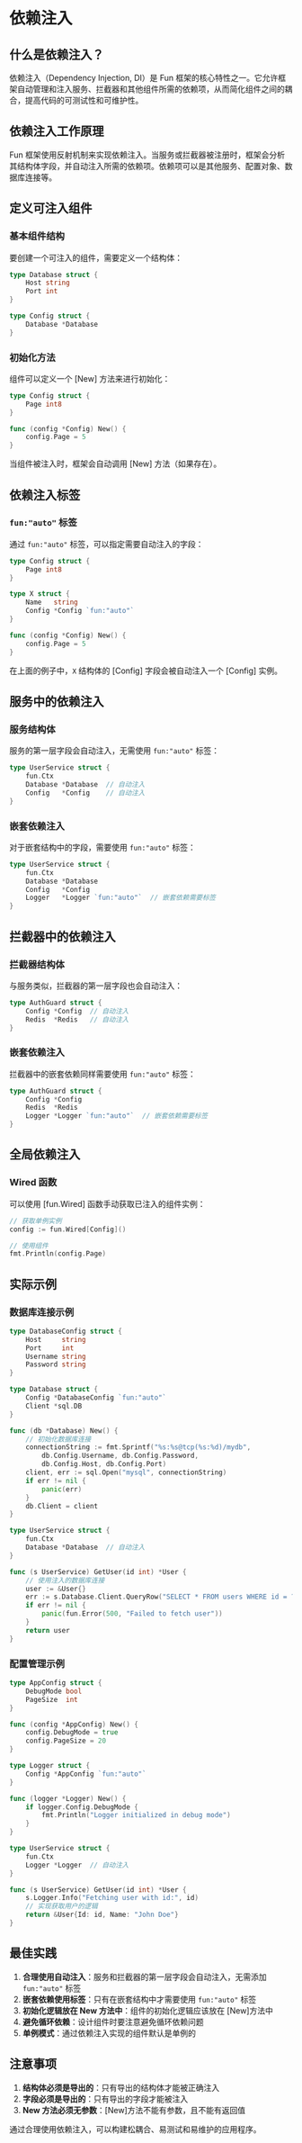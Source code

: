 # 依赖注入

## 什么是依赖注入？

依赖注入（Dependency Injection, DI）是 Fun 框架的核心特性之一。它允许框架自动管理和注入服务、拦截器和其他组件所需的依赖项，从而简化组件之间的耦合，提高代码的可测试性和可维护性。

## 依赖注入工作原理

Fun 框架使用反射机制来实现依赖注入。当服务或拦截器被注册时，框架会分析其结构体字段，并自动注入所需的依赖项。依赖项可以是其他服务、配置对象、数据库连接等。

## 定义可注入组件

### 基本组件结构

要创建一个可注入的组件，需要定义一个结构体：

```go
type Database struct {
    Host string
    Port int
}

type Config struct {
    Database *Database
}
```


### 初始化方法

组件可以定义一个 [New] 方法来进行初始化：

```go
type Config struct {
    Page int8
}

func (config *Config) New() {
    config.Page = 5
}
```


当组件被注入时，框架会自动调用 [New] 方法（如果存在）。

## 依赖注入标签

### `fun:"auto"` 标签

通过 `fun:"auto"` 标签，可以指定需要自动注入的字段：

```go
type Config struct {
    Page int8
}

type X struct {
    Name   string
    Config *Config `fun:"auto"`
}

func (config *Config) New() {
    config.Page = 5
}
```


在上面的例子中，`X` 结构体的 [Config] 字段会被自动注入一个 [Config] 实例。

## 服务中的依赖注入

### 服务结构体

服务的第一层字段会自动注入，无需使用 `fun:"auto"` 标签：

```go
type UserService struct {
    fun.Ctx
    Database *Database  // 自动注入
    Config   *Config    // 自动注入
}
```


### 嵌套依赖注入

对于嵌套结构中的字段，需要使用 `fun:"auto"` 标签：

```go
type UserService struct {
    fun.Ctx
    Database *Database
    Config   *Config
    Logger   *Logger `fun:"auto"`  // 嵌套依赖需要标签
}
```


## 拦截器中的依赖注入

### 拦截器结构体

与服务类似，拦截器的第一层字段也会自动注入：

```go
type AuthGuard struct {
    Config *Config  // 自动注入
    Redis  *Redis   // 自动注入
}
```


### 嵌套依赖注入

拦截器中的嵌套依赖同样需要使用 `fun:"auto"` 标签：

```go
type AuthGuard struct {
    Config *Config
    Redis  *Redis
    Logger *Logger `fun:"auto"`  // 嵌套依赖需要标签
}
```


## 全局依赖注入

### Wired 函数

可以使用 [fun.Wired] 函数手动获取已注入的组件实例：

```go
// 获取单例实例
config := fun.Wired[Config]()

// 使用组件
fmt.Println(config.Page)
```


## 实际示例

### 数据库连接示例

```go
type DatabaseConfig struct {
    Host     string
    Port     int
    Username string
    Password string
}

type Database struct {
    Config *DatabaseConfig `fun:"auto"`
    Client *sql.DB
}

func (db *Database) New() {
    // 初始化数据库连接
    connectionString := fmt.Sprintf("%s:%s@tcp(%s:%d)/mydb", 
        db.Config.Username, db.Config.Password, 
        db.Config.Host, db.Config.Port)
    client, err := sql.Open("mysql", connectionString)
    if err != nil {
        panic(err)
    }
    db.Client = client
}

type UserService struct {
    fun.Ctx
    Database *Database  // 自动注入
}

func (s UserService) GetUser(id int) *User {
    // 使用注入的数据库连接
    user := &User{}
    err := s.Database.Client.QueryRow("SELECT * FROM users WHERE id = ?", id).Scan(&user.Id, &user.Name)
    if err != nil {
        panic(fun.Error(500, "Failed to fetch user"))
    }
    return user
}
```


### 配置管理示例

```go
type AppConfig struct {
    DebugMode bool
    PageSize  int
}

func (config *AppConfig) New() {
    config.DebugMode = true
    config.PageSize = 20
}

type Logger struct {
    Config *AppConfig `fun:"auto"`
}

func (logger *Logger) New() {
    if logger.Config.DebugMode {
        fmt.Println("Logger initialized in debug mode")
    }
}

type UserService struct {
    fun.Ctx
    Logger *Logger  // 自动注入
}

func (s UserService) GetUser(id int) *User {
    s.Logger.Info("Fetching user with id:", id)
    // 实现获取用户的逻辑
    return &User{Id: id, Name: "John Doe"}
}
```


## 最佳实践

1. **合理使用自动注入**：服务和拦截器的第一层字段会自动注入，无需添加 `fun:"auto"` 标签
2. **嵌套依赖使用标签**：只有在嵌套结构中才需要使用 `fun:"auto"` 标签
3. **初始化逻辑放在 New 方法中**：组件的初始化逻辑应该放在 [New]方法中
4. **避免循环依赖**：设计组件时要注意避免循环依赖问题
6. **单例模式**：通过依赖注入实现的组件默认是单例的

## 注意事项

1. **结构体必须是导出的**：只有导出的结构体才能被正确注入
2. **字段必须是导出的**：只有导出的字段才能被注入
3. **New 方法必须无参数**：[New]方法不能有参数，且不能有返回值

通过合理使用依赖注入，可以构建松耦合、易测试和易维护的应用程序。
